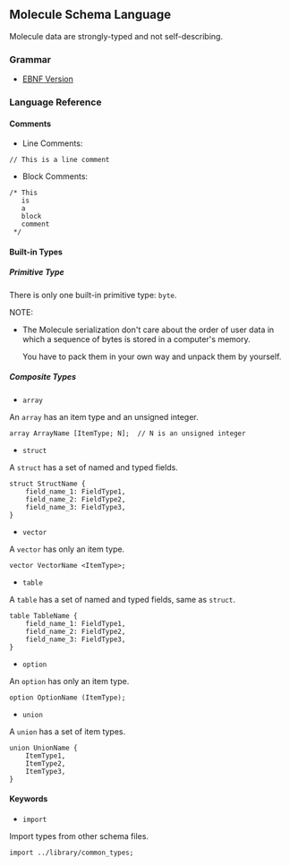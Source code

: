## Molecule Schema Language

Molecule data are strongly-typed and not self-describing.

### Grammar

- [EBNF Version](grammar/grammar.ebnf)

### Language Reference

#### Comments

- Line Comments:

```molecule
// This is a line comment
```

- Block Comments:

```molecule
/* This
   is
   a
   block
   comment
 */
```

#### Built-in Types

##### Primitive Type

There is only one built-in primitive type: `byte`.

NOTE:

- The Molecule serialization don't care about the order of user data in which
  a sequence of bytes is stored in a computer's memory.

  You have to pack them in your own way and unpack them by yourself.

##### Composite Types

- `array`

An `array` has an item type and an unsigned integer.

```molecule
array ArrayName [ItemType; N];  // N is an unsigned integer
```

- `struct`

A `struct` has a set of named and typed fields.

```molecule
struct StructName {
    field_name_1: FieldType1,
    field_name_2: FieldType2,
    field_name_3: FieldType3,
}
```

- `vector`

A `vector` has only an item type.

```molecule
vector VectorName <ItemType>;
```

- `table`

A `table` has a set of named and typed fields, same as `struct`.

```molecule
table TableName {
    field_name_1: FieldType1,
    field_name_2: FieldType2,
    field_name_3: FieldType3,
}
```

- `option`

An `option` has only an item type.

```molecule
option OptionName (ItemType);
```

- `union`

A `union` has a set of item types.

```molecule
union UnionName {
    ItemType1,
    ItemType2,
    ItemType3,
}
```

#### Keywords

- `import`

Import types from other schema files.

```molecule
import ../library/common_types;
```
